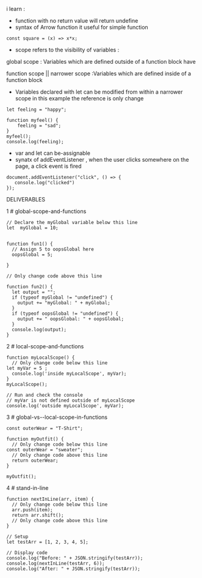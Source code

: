 i learn :
* function with no  return value will return undefine
* syntax of Arrow function  it useful for simple  function
```
const square = (x) => x*x;  
```
* scope refers to the visibility of variables :

global scope : Variables which are defined outside of a function block have

function scope || narrower scope :Variables which are defined inside of a function block

* Variables declared with let can be modified from within a narrower scope
in this example the reference is only change
```
let feeling = "happy";

function myfeel() {
    feeling = "sad";
}
myfeel();
console.log(feeling);
```
* var and let can be-assignable 
* synatx of addEventListener , when the user clicks somewhere on the page, a click event is fired 

 ```
document.addEventListener("click", () => {
    console.log("clicked")
});
```

DELIVERABLES


1 # global-scope-and-functions

```
// Declare the myGlobal variable below this line
let  myGlobal = 10;


function fun1() {
  // Assign 5 to oopsGlobal here
  oopsGlobal = 5;

}

// Only change code above this line

function fun2() {
  let output = "";
  if (typeof myGlobal != "undefined") {
    output += "myGlobal: " + myGlobal;
  }
  if (typeof oopsGlobal != "undefined") {
    output += " oopsGlobal: " + oopsGlobal;
  }
  console.log(output);
}
```


2 # local-scope-and-functions
```
function myLocalScope() {
  // Only change code below this line
let myVar = 5 ;
  console.log('inside myLocalScope', myVar);
}
myLocalScope();

// Run and check the console
// myVar is not defined outside of myLocalScope
console.log('outside myLocalScope', myVar);
```

3 # global-vs--local-scope-in-functions
```// Setup
const outerWear = "T-Shirt";

function myOutfit() {
  // Only change code below this line
const outerWear = "sweater";
  // Only change code above this line
  return outerWear;
}

myOutfit();

```
4 # stand-in-line

```
function nextInLine(arr, item) {
  // Only change code below this line
  arr.push(item);
  return arr.shift();
  // Only change code above this line
}

// Setup
let testArr = [1, 2, 3, 4, 5];

// Display code
console.log("Before: " + JSON.stringify(testArr));
console.log(nextInLine(testArr, 6));
console.log("After: " + JSON.stringify(testArr));

```

